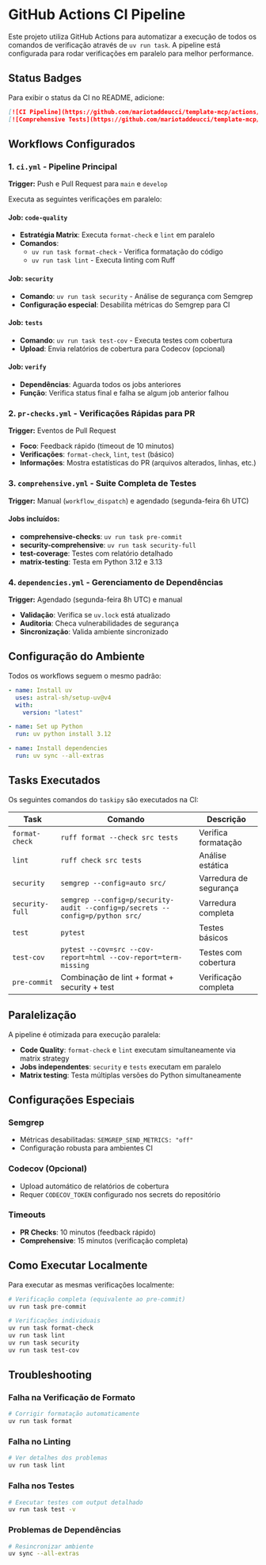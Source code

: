 # GitHub Actions CI Pipeline

Este projeto utiliza GitHub Actions para automatizar a execução de todos os comandos de verificação através de `uv run task`. A pipeline está configurada para rodar verificações em paralelo para melhor performance.

## Status Badges

Para exibir o status da CI no README, adicione:

```markdown
[![CI Pipeline](https://github.com/mariotaddeucci/template-mcp/actions/workflows/ci.yml/badge.svg)](https://github.com/mariotaddeucci/template-mcp/actions/workflows/ci.yml)
[![Comprehensive Tests](https://github.com/mariotaddeucci/template-mcp/actions/workflows/comprehensive.yml/badge.svg)](https://github.com/mariotaddeucci/template-mcp/actions/workflows/comprehensive.yml)
```

## Workflows Configurados

### 1. `ci.yml` - Pipeline Principal
**Trigger:** Push e Pull Request para `main` e `develop`

Executa as seguintes verificações em paralelo:

#### Job: `code-quality`
- **Estratégia Matrix**: Executa `format-check` e `lint` em paralelo
- **Comandos**: 
  - `uv run task format-check` - Verifica formatação do código
  - `uv run task lint` - Executa linting com Ruff

#### Job: `security`
- **Comando**: `uv run task security` - Análise de segurança com Semgrep
- **Configuração especial**: Desabilita métricas do Semgrep para CI

#### Job: `tests`
- **Comando**: `uv run task test-cov` - Executa testes com cobertura
- **Upload**: Envia relatórios de cobertura para Codecov (opcional)

#### Job: `verify`
- **Dependências**: Aguarda todos os jobs anteriores
- **Função**: Verifica status final e falha se algum job anterior falhou

### 2. `pr-checks.yml` - Verificações Rápidas para PR
**Trigger:** Eventos de Pull Request

- **Foco**: Feedback rápido (timeout de 10 minutos)
- **Verificações**: `format-check`, `lint`, `test` (básico)
- **Informações**: Mostra estatísticas do PR (arquivos alterados, linhas, etc.)

### 3. `comprehensive.yml` - Suite Completa de Testes
**Trigger:** Manual (`workflow_dispatch`) e agendado (segunda-feira 6h UTC)

#### Jobs incluídos:
- **comprehensive-checks**: `uv run task pre-commit`
- **security-comprehensive**: `uv run task security-full`
- **test-coverage**: Testes com relatório detalhado
- **matrix-testing**: Testa em Python 3.12 e 3.13

### 4. `dependencies.yml` - Gerenciamento de Dependências
**Trigger:** Agendado (segunda-feira 8h UTC) e manual

- **Validação**: Verifica se `uv.lock` está atualizado
- **Auditoria**: Checa vulnerabilidades de segurança
- **Sincronização**: Valida ambiente sincronizado

## Configuração do Ambiente

Todos os workflows seguem o mesmo padrão:

```yaml
- name: Install uv
  uses: astral-sh/setup-uv@v4
  with:
    version: "latest"

- name: Set up Python
  run: uv python install 3.12

- name: Install dependencies
  run: uv sync --all-extras
```

## Tasks Executados

Os seguintes comandos do `taskipy` são executados na CI:

| Task | Comando | Descrição |
|------|---------|-----------|
| `format-check` | `ruff format --check src tests` | Verifica formatação |
| `lint` | `ruff check src tests` | Análise estática |
| `security` | `semgrep --config=auto src/` | Varredura de segurança |
| `security-full` | `semgrep --config=p/security-audit --config=p/secrets --config=p/python src/` | Varredura completa |
| `test` | `pytest` | Testes básicos |
| `test-cov` | `pytest --cov=src --cov-report=html --cov-report=term-missing` | Testes com cobertura |
| `pre-commit` | Combinação de lint + format + security + test | Verificação completa |

## Paralelização

A pipeline é otimizada para execução paralela:

- **Code Quality**: `format-check` e `lint` executam simultaneamente via matrix strategy
- **Jobs independentes**: `security` e `tests` executam em paralelo
- **Matrix testing**: Testa múltiplas versões do Python simultaneamente

## Configurações Especiais

### Semgrep
- Métricas desabilitadas: `SEMGREP_SEND_METRICS: "off"`
- Configuração robusta para ambientes CI

### Codecov (Opcional)
- Upload automático de relatórios de cobertura
- Requer `CODECOV_TOKEN` configurado nos secrets do repositório

### Timeouts
- **PR Checks**: 10 minutos (feedback rápido)
- **Comprehensive**: 15 minutos (verificação completa)

## Como Executar Localmente

Para executar as mesmas verificações localmente:

```bash
# Verificação completa (equivalente ao pre-commit)
uv run task pre-commit

# Verificações individuais
uv run task format-check
uv run task lint
uv run task security
uv run task test-cov
```

## Troubleshooting

### Falha na Verificação de Formato
```bash
# Corrigir formatação automaticamente
uv run task format
```

### Falha no Linting
```bash
# Ver detalhes dos problemas
uv run task lint
```

### Falha nos Testes
```bash
# Executar testes com output detalhado
uv run task test -v
```

### Problemas de Dependências
```bash
# Resincronizar ambiente
uv sync --all-extras
```